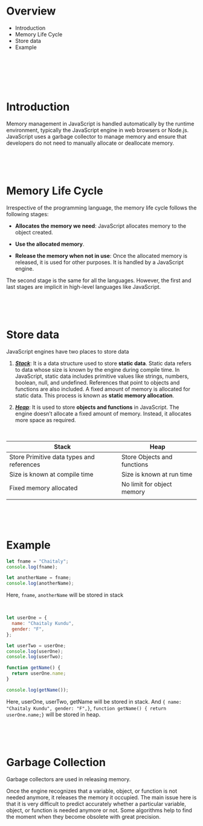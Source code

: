 # Overview

- Introduction
- Memory Life Cycle
- Store data
- Example

&nbsp;

&nbsp;

&nbsp;

# Introduction

Memory management in JavaScript is handled automatically by the runtime environment, typically the JavaScript engine in web browsers or Node.js. JavaScript uses a garbage collector to manage memory and ensure that developers do not need to manually allocate or deallocate memory.

&nbsp;

&nbsp;

# Memory Life Cycle

Irrespective of the programming language, the memory life cycle follows the following stages:

- **Allocates the memory we need**: JavaScript allocates memory to the object created.

- **Use the allocated memory**.

- **Release the memory when not in use**: Once the allocated memory is released, it is used for other purposes. It is handled by a JavaScript engine.

The second stage is the same for all the languages. However, the first and last stages are implicit in high-level languages like JavaScript.

&nbsp;

&nbsp;

# Store data

JavaScript engines have two places to store data

1. <u>**_Stack_**</u>: It is a data structure used to store **static data**. Static data refers to data whose size is known by the engine during compile time. In JavaScript, static data includes primitive values like strings, numbers, boolean, null, and undefined. References that point to objects and functions are also included. A fixed amount of memory is allocated for static data. This process is known as **static memory allocation**.

2. <u>**_Heap_**</u>: It is used to store **objects and functions** in JavaScript. The engine doesn’t allocate a fixed amount of memory. Instead, it allocates more space as required.

&nbsp;

| Stack                                     | Heap                        |
| ----------------------------------------- | --------------------------- |
| Store Primitive data types and references | Store Objects and functions |
| Size is known at compile time             | Size is known at run time   |
| Fixed memory allocated                    | No limit for object memory  |
|                                           |                             |

&nbsp;

&nbsp;

# Example

```js
let fname = "Chaitaly";
console.log(fname);

let anotherName = fname;
console.log(anotherName);
```

Here, `fname`, `anotherName` will be stored in stack

&nbsp;

```js
let userOne = {
  name: "Chaitaly Kundu",
  gender: "F",
};

let userTwo = userOne;
console.log(userOne);
console.log(userTwo);

function getName() {
  return userOne.name;
}

console.log(getName());
```

Here, userOne, userTwo, getName will be stored in stack.
And `{ name: "Chaitaly Kundu", gender: "F",}`, `function getName() { return userOne.name;}` will be stored in heap.

&nbsp;

&nbsp;

# Garbage Collection

Garbage collectors are used in releasing memory.

Once the engine recognizes that a variable, object, or function is not needed anymore, it releases the memory it occupied. The main issue here is that it is very difficult to predict accurately whether a particular variable, object, or function is needed anymore or not. Some algorithms help to find the moment when they become obsolete with great precision.

&nbsp;

&nbsp;

&nbsp;
